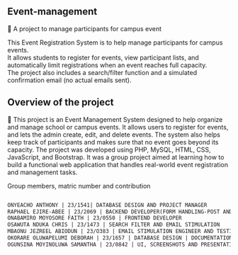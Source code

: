 ## Event-management
🔗 A project to manage participants for campus event 
  
This Event Registration System is to help manage participants for campus events.  
It allows students to register for events, view participant lists, and automatically limit registrations when an event reaches full capacity.  
The project also includes a search/filter function and a simulated confirmation email (no actual emails sent).

## Overview of the project

🔗 This project is an Event Management System designed to help organize and manage school or campus events. 
It allows users to register for events, and lets the admin create, edit, and delete events. 
The system also helps keep track of participants and makes sure that no event goes beyond its capacity. 
The project was developed using PHP, MySQL, HTML, CSS, JavaScript, and Bootstrap. 
It was a group project aimed at learning how to build a functional web application that handles real-world event registration and management tasks.

Group members, matric number and contribution
```markdown

ONYEACHO ANTHONY | 23/1541| DATABASE DESIGN AND PROJECT MANAGER
RAPHAEL EJIRE-ABEE | 23/2069 | BACKEND DEVELOPER(FORM HANDLING-POST AND DATA DISPLAY-GET) AND DATABASE DESIGN
ONABAMIRO MOYOSORE FAITH | 23/0550 | FRONTEND DEVELOPER
OSAWUTA NDUKA CHRIS | 23/1473 | SEARCH FILTER AND EMAIL STIMULATION
MBAONU JEZREEL ABIODUN | 23/O383 | EMAIL STIMULATION ENGINEER AND TESTING
OKORARE OLUWAPELUMI DEBORAH | 23/1657 | DATABASE DESIGN | DOCUMENTATION, README, AND GIT REPOSITORY
OGUNSINA MOYINOLUWA SAMANTHA | 23/0842 | UI, SCREENSHOTS AND PRESENTATION
